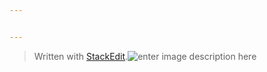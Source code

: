 ```yaml
---


---
```


<blockquote>
<p>Written with <a href="https://stackedit.io/">StackEdit</a>.<img src="https://lh3.googleusercontent.com/QPZYi5wGw_cbOFyqjZH1Xflxbjyb3APVHLRYXppGUS9ODJLpbH7W45mjcFgULpNL4uL4tUZTgFY" alt="enter image description here" title="panda"></p>
</blockquote>

